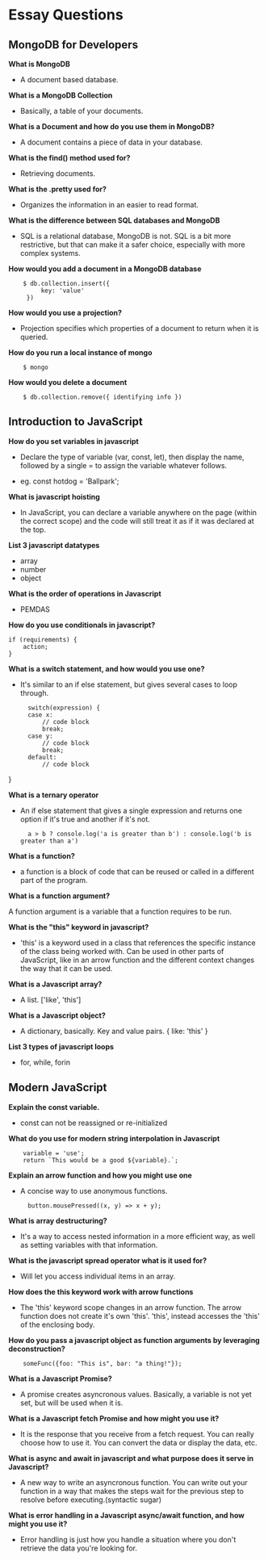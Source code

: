# Essay Questions

## MongoDB for Developers

**What is MongoDB**

- A document based database.

**What is a MongoDB Collection**

- Basically, a table of your documents.

**What is a Document and how do you use them in MongoDB?**

- A document contains a piece of data in your database.

**What is the find() method used for?**

- Retrieving documents.

**What is the .pretty used for?**

- Organizes the information in an easier to read format.

**What is the difference between SQL databases and MongoDB**

- SQL is a relational database, MongoDB is not. SQL is a bit more restrictive, but that can make it a safer choice, especially with more complex systems.

**How would you add a document in a MongoDB database**

        $ db.collection.insert({
             key: 'value'
         })

**How would you use a projection?**

- Projection specifies which properties of a document to return when it is queried.

**How do you run a local instance of mongo**

        $ mongo

**How would you delete a document**

        $ db.collection.remove({ identifying info })

## Introduction to JavaScript

**How do you set variables in javascript**

- Declare the type of variable (var, const, let), then display the name, followed by a single = to assign the variable whatever follows.

- eg. const hotdog = 'Ballpark';

**What is javascript hoisting**

- In JavaScript, you can declare a variable anywhere on the page (within the correct scope) and the code will still treat it as if it was declared at the top.

**List 3 javascript datatypes**

- array
- number
- object

**What is the order of operations in Javascript**

- PEMDAS

**How do you use conditionals in javascript?**

    if (requirements) {
        action;
    }

**What is a switch statement, and how would you use one?**

- It's similar to an if else statement, but gives several cases to loop through.

        switch(expression) {
        case x:
            // code block
            break;
        case y:
            // code block
            break;
        default:
            // code block
}

**What is a ternary operator**

- An if else statement that gives a single expression and returns one option if it's true and another if it's not.

        a > b ? console.log('a is greater than b') : console.log('b is greater than a')

**What is a function?**

- a function is a block of code that can be reused or called in a different part of the program.

**What is a function argument?**

A function argument is a variable that a function requires to be run.

**What is the "this" keyword in javascript?**

- 'this' is a keyword used in a class that references the specific instance of the class being worked with. Can be used in other parts of JavaScript, like in an arrow function and the different context changes the way that it can be used.

**What is a Javascript array?**

- A list. ['like', 'this']

**What is a Javascript object?**

- A dictionary, basically. Key and value pairs. { like: 'this' }

**List 3 types of javascript loops**

- for, while, forin

## Modern JavaScript

**Explain the const variable.**

- const can not be reassigned or re-initialized

**What do you use for modern string interpolation in Javascript**

        variable = 'use';
        return `This would be a good ${variable}.`;

**Explain an arrow function and how you might use one**

- A concise way to use anonymous functions.

        button.mousePressed((x, y) => x + y);

**What is array destructuring?**

- It's a way to access nested information in a more efficient way, as well as setting variables with that information.

**What is the javascript spread operator what is it used for?**

- Will let you access individual items in an array.

**How does the this keyword work with arrow functions**

- The 'this' keyword scope changes in an arrow function. The arrow function does not create it's own 'this'. 'this', instead accesses the 'this' of the enclosing body.

**How do you pass a javascript object as function arguments by leveraging deconstruction?**

        someFunc({foo: "This is", bar: "a thing!"});

**What is a Javascript Promise?**

- A promise creates asyncronous values. Basically, a variable is not yet set, but will be used when it is.

**What is a Javascript fetch Promise and how might you use it?**

- It is the response that you receive from a fetch request. You can really choose how to use it. You can convert the data or display the data, etc.

**What is async and await in javascript and what purpose does it serve in Javascript?**

- A new way to write an asyncronous function. You can write out your function in a way that makes the steps wait for the previous step to resolve before executing.(syntactic sugar)

**What is error handling in a Javascript async/await function, and how might you use it?**

- Error handling is just how you handle a situation where you don't retrieve the data you're looking for.